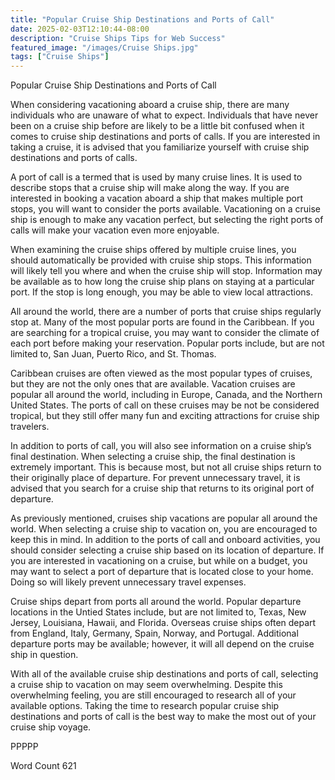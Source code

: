 ```yaml
---
title: "Popular Cruise Ship Destinations and Ports of Call"
date: 2025-02-03T12:10:44-08:00
description: "Cruise Ships Tips for Web Success"
featured_image: "/images/Cruise Ships.jpg"
tags: ["Cruise Ships"]
---
```


Popular Cruise Ship Destinations and Ports of Call

When considering vacationing aboard a cruise ship, there are many individuals who are unaware of what to expect.  Individuals that have never been on a cruise ship before are likely to be a little bit confused when it comes to cruise ship destinations and ports of calls.  If you are interested in taking a cruise, it is advised that you familiarize yourself with cruise ship destinations and ports of calls.  

A port of call is a termed that is used by many cruise lines.  It is used to describe stops that a cruise ship will make along the way.  If you are interested in booking a vacation aboard a ship that makes multiple port stops, you will want to consider the ports available.  Vacationing on a cruise ship is enough to make any vacation perfect, but selecting the right ports of calls will make your vacation even more enjoyable. 

When examining the cruise ships offered by multiple cruise lines, you should automatically be provided with cruise ship stops.  This information will likely tell you where and when the cruise ship will stop.  Information may be available as to how long the cruise ship plans on staying at a particular port.  If the stop is long enough, you may be able to view local attractions.  

All around the world, there are a number of ports that cruise ships regularly stop at.  Many of the most popular ports are found in the Caribbean.  If you are searching for a tropical cruise, you may want to consider the climate of each port before making your reservation.  Popular ports include, but are not limited to, San Juan, Puerto Rico, and St. Thomas.  

Caribbean cruises are often viewed as the most popular types of cruises, but they are not the only ones that are available.  Vacation cruises are popular all around the world, including in Europe, Canada, and the Northern United States. The ports of call on these cruises may be not be considered tropical, but they still offer many fun and exciting attractions for cruise ship travelers. 

In addition to ports of call, you will also see information on a cruise ship’s final destination.  When selecting a cruise ship, the final destination is extremely important.  This is because most, but not all cruise ships return to their originally place of departure. For prevent unnecessary travel, it is advised that you search for a cruise ship that returns to its original port of departure. 

As previously mentioned, cruises ship vacations are popular all around the world.  When selecting a cruise ship to vacation on, you are encouraged to keep this in mind.  In addition to the ports of call and onboard activities, you should consider selecting a cruise ship based on its location of departure. If you are interested in vacationing on a cruise, but while on a budget, you may want to select a port of departure that is located close to your home.  Doing so will likely prevent unnecessary travel expenses.  

Cruise ships depart from ports all around the world.  Popular departure locations in the Untied States include, but are not limited to, Texas, New Jersey, Louisiana, Hawaii, and Florida.  Overseas cruise ships often depart from England, Italy, Germany, Spain, Norway, and Portugal.  Additional departure ports may be available; however, it will all depend on the cruise ship in question.  

With all of the available cruise ship destinations and ports of call, selecting a cruise ship to vacation on may seem overwhelming.  Despite this overwhelming feeling, you are still encouraged to research all of your available options.  Taking the time to research popular cruise ship destinations and ports of call is the best way to make the most out of your cruise ship voyage.

PPPPP

Word Count 621


